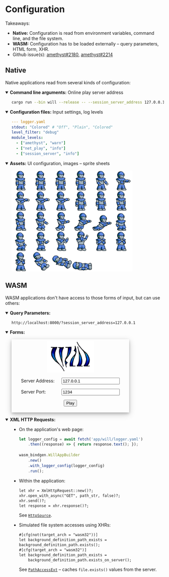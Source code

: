 # Configuration

Takeaways:

* **Native:** Configuration is read from environment variables, command line, and the file system.
* **WASM:** Configuration has to be loaded externally &ndash; query parameters, HTML form, XHR.
* Github issue(s): [amethyst#2180], [amethyst#2214]

## Native

Native applications read from several kinds of configuration:

<details open>
<summary><b>Command line arguments:</b> Online play server address</summary>
<span style="display: block; margin-left: 20px;">

```bash
cargo run --bin will --release -- --session_server_address 127.0.0.1
```

</span>
</details>

<details open>
<summary><b>Configuration files:</b> Input settings, log levels</summary>
<span style="display: block; margin-left: 20px;">

```yaml
--- logger.yaml
stdout: "Colored" # "Off", "Plain", "Colored"
level_filter: "debug"
module_levels:
  - ["amethyst", "warn"]
  - ["net_play", "info"]
  - ["session_server", "info"]
```

</span>
</details>

<details open>
<summary><b>Assets:</b> UI configuration, images &ndash; sprite sheets</summary>
<span style="display: block; margin-left: 20px;">

![Character Sprite Sheet](./configuration_rox.png)

</span>
</details>

## WASM

WASM applications don't have access to those forms of input, but can use others:

<p>
<details open>
<summary><b>Query Parameters:</b></summary>
<div style="display: block; margin-left: 20px;">

```text
http://localhost:8000/?session_server_address=127.0.0.1
```

</div>
</details>
</p>
<p>
<details open>
<summary><b>Forms:</b></summary>
<p>
<div style="
    display: inline-block;
    margin-left: 20px;
    box-shadow: 0 4px 8px 0 rgba(0, 0, 0, 0.2), 0 6px 20px 0 rgba(0, 0, 0, 0.19);
    padding: 5px 30px;
    font-size: 14px;
">
<div style="text-align: center;"><img src="configuration_will.png" width="150" height="100" /></div>
<form method="post">
<p><label for="session_server_address" name="session_server_address" style="display: inline-block; width: 125px;">Server Address:</label> <input type="text" name="session_server_address" value = "127.0.0.1" /></p>
<p><label for="session_server_port" name="session_server_port" style="display: inline-block; width: 125px;">Server Port:</label> <input type="text" name="session_server_port" value = "1234" /></p>
<div style="text-align: center;"><p><button type="submit" name="game_start" onclick="window.open('http://localhost:8000/', '_blank', 'innerWidth=800,innerHeight=601');">Play</button></p></div>
</form>
</div>
</p>
</details>
</p>
<p>
<details open>
<summary><b>XML HTTP Requests:</b></summary>
<span style="display: block; margin-left: 20px;">

* On the application's web page:

    ```js
    let logger_config = await fetch('app/will/logger.yaml')
        .then((response) => { return response.text(); });

    wasm_bindgen.WillAppBuilder
        .new()
        .with_logger_config(logger_config)
        .run();
    ```

* Within the application:

    ```rust,ignore
    let xhr = XmlHttpRequest::new()?;
    xhr.open_with_async("GET", path_str, false)?;
    xhr.send()?;
    let response = xhr.response()?;
    ```

    See [`HttpSource`].

* Simulated file system accesses using XHRs:

    ```rust,ignore
    #[cfg(not(target_arch = "wasm32"))]
    let background_definition_path_exists = background_definition_path.exists();
    #[cfg(target_arch = "wasm32")]
    let background_definition_path_exists =
        background_definition_path.exists_on_server();
    ```

    See [`PathAccessExt`] &ndash; caches `file.exists()` values from the server.

</span>
</details>
</p>

[`HttpSource`]: https://github.com/amethyst/amethyst/blob/74fd3e2/amethyst_assets/src/source/http.rs
[`PathAccessExt`]: https://github.com/azriel91/autexousious/blob/0.19.0/crate/wasm_support_fs/src/path_access_ext.rs
[amethyst#2180]: https://github.com/amethyst/amethyst/issues/2180
[amethyst#2214]: https://github.com/amethyst/amethyst/issues/2214
